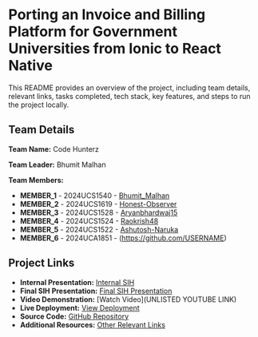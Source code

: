 # Porting an Invoice and Billing Platform for Government Universities from Ionic to React Native 

This README provides an overview of the project, including team details, relevant links, tasks completed, tech stack, key features, and steps to run the project locally.

## Team Details

**Team Name:** Code Hunterz

**Team Leader:** Bhumit Malhan

**Team Members:**

- **MEMBER_1** - 2024UCS1540 - [Bhumit_Malhan](https://github.com/USERNAME)
- **MEMBER_2** - 2024UCS1619 - [Honest-Observer](https://github.com/Honest-Observer)
- **MEMBER_3** - 2024UCS1528 - [Aryanbhardwaj15](https://github.com/Aryannhardwaj15)
- **MEMBER_4** - 2024UCS1524 - [Raokrish48](https://github.com/Raokrish48)
- **MEMBER_5** - 2024UCS1522 - [Ashutosh-Naruka](https://github.com/Ashutosh_Naruka)
- **MEMBER_6** - 2024UCA1851 - (https://github.com/USERNAME)

## Project Links

- **Internal Presentation:** [Internal SIH](https://github.com/Ashutosh-Naruka/Internal-SIH/blob/58c212bbf19ebdc5257a81451b51fe5d0b150f2b/files/Internal_PPT_Code%20Hunterz.pdf)
- **Final SIH Presentation:** [Final SIH Presentation](https://github.com/Ashutosh-Naruka/Internal-SIH/blob/a6e8d474ddd82d85637abd6e4bbb3d3c91cc62a9/files/SIH_PPT_Code%20Hunterz.pdf)
- **Video Demonstration:** [Watch Video](UNLISTED YOUTUBE LINK)
- **Live Deployment:** [View Deployment](https://invoiicify.netlify.app/)
- **Source Code:** [GitHub Repository](https://github.com/Ashutosh-Naruka/Internal-SIH)
- **Additional Resources:** [Other Relevant Links](https://github.com/Ashutosh-Naruka/Internal-SIH)
